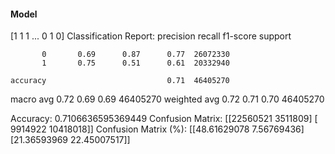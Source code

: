 #### Model
[1 1 1 ... 0 1 0]
Classification Report:
              precision    recall  f1-score   support

           0       0.69      0.87      0.77  26072330
           1       0.75      0.51      0.61  20332940

    accuracy                           0.71  46405270
   macro avg       0.72      0.69      0.69  46405270
weighted avg       0.72      0.71      0.70  46405270

Accuracy: 0.7106636595369449
Confusion Matrix:
[[22560521  3511809]
 [ 9914922 10418018]]
Confusion Matrix (%):
[[48.61629078  7.56769436]
 [21.36593969 22.45007517]]
